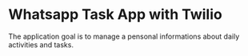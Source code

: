 # Whatsapp Task App with Twilio

The application goal is to manage a pensonal informations about daily activities and tasks.